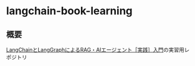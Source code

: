 # langchain-book-learning
## 概要
[LangChainとLangGraphによるRAG・AIエージェント［実践］入門](https://gihyo.jp/book/2024/978-4-297-14530-9)の実習用レポジトリ
